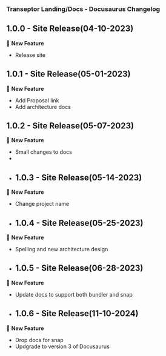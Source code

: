 ### Transeptor Landing/Docs - Docusaurus Changelog

## 1.0.0 - Site Release(04-10-2023)
🚀 **New Feature**
- Release site

## 1.0.1 - Site Release(05-01-2023)
🚀 **New Feature**
- Add Proposal link
- Add architecture docs

## 1.0.2 - Site Release(05-07-2023)
🚀 **New Feature**
- Small changes to docs
- 
- ## 1.0.3 - Site Release(05-14-2023)
🚀 **New Feature**
- Change project name

- ## 1.0.4 - Site Release(05-25-2023)
🚀 **New Feature**
- Spelling and new architecture design

- ## 1.0.5 - Site Release(06-28-2023)
🚀 **New Feature**
- Update docs to support both bundler and snap
  
- ## 1.0.6 - Site Release(11-10-2024)
🚀 **New Feature**
- Drop docs for snap
- Updgrade to version 3 of Docusaurus